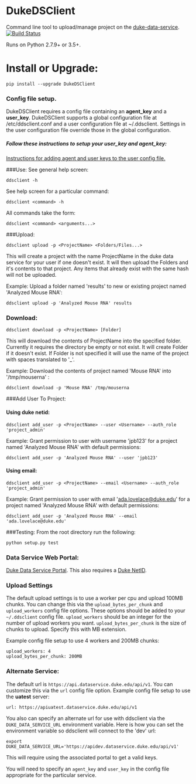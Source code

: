# DukeDSClient
Command line tool to upload/manage project on the [duke-data-service](https://github.com/Duke-Translational-Bioinformatics/duke-data-service).
[![Build Status](https://travis-ci.org/Duke-GCB/DukeDSClient.svg?branch=master)](https://travis-ci.org/Duke-GCB/DukeDSClient)

Runs on Python 2.7.9+ or 3.5+.

# Install or Upgrade:
```
pip install --upgrade DukeDSClient
```

### Config file setup.
DukeDSClient requires a config file containing an __agent_key__ and a __user_key__.
DukeDSClient supports a global configuration file at /etc/ddsclient.conf and a user configuration file at ~/.ddsclient.
Settings in the user configuration file override those in the global configuration.

#####  Follow these instructions to setup your __user_key__ and  __agent_key__:
[Instructions for adding agent and user keys to the user config file.](docs/GettingAgentAndUserKeys.md)


###Use:
See general help screen:
```
ddsclient -h
```
See help screen for a particular command:
```
ddsclient <command> -h
```

All commands take the form:
```
ddsclient <command> <arguments...>
```

###Upload:
```
ddsclient upload -p <ProjectName> <Folders/Files...>
```

This will create a project with the name ProjectName in the duke data service for your user if one doesn't exist.
It will then upload the Folders and it's contents to that project.
Any items that already exist with the same hash will not be uploaded.


Example: Upload a folder named 'results' to new or existing project named 'Analyzed Mouse RNA':
```
ddsclient upload -p 'Analyzed Mouse RNA' results
```

### Download:
```
ddsclient download -p <ProjectName> [Folder]
```
This will download the contents of ProjectName into the specified folder.
Currently it requires the directory be empty or not exist.
It will create Folder if it doesn't exist.
If Folder is not specified it will use the name of the project with spaces translated to '_'.

Example: Download the contents of project named 'Mouse RNA' into '/tmp/mouserna' :
```
ddsclient download -p 'Mouse RNA' /tmp/mouserna
```


###Add User To Project:
#### Using duke netid:
```
ddsclient add_user -p <ProjectName> --user <Username> --auth_role 'project_admin'
```
Example: Grant permission to user with username 'jpb123' for a project named 'Analyzed Mouse RNA' with default permissions:
```
ddsclient add_user -p 'Analyzed Mouse RNA' --user 'jpb123'
```

#### Using email:
```
ddsclient add_user -p <ProjectName> --email <Username> --auth_role 'project_admin'
```
Example: Grant permission to user with email 'ada.lovelace@duke.edu' for a project named 'Analyzed Mouse RNA' with default permissions:
```
ddsclient add_user -p 'Analyzed Mouse RNA' --email 'ada.lovelace@duke.edu'
```


###Testing:
From the root directory run the following:
```
python setup.py test
```

### Data Service Web Portal:
[Duke Data Service Portal](https://dataservice.duke.edu).
This also requires a [Duke NetID](https://oit.duke.edu/email-accounts/netid/).

### Upload Settings
The default upload settings is to use a worker per cpu and upload 100MB chunks.
You can change this via the `upload_bytes_per_chunk` and `upload_workers` config file options.
These options should be added to your `~/.ddsclient` config file.
`upload_workers` should be an integer for the number of upload workers you want.
`upload_bytes_per_chunk` is the size of chunks to upload. Specify this with MB extension.

Example config file setup to use 4 workers and 200MB chunks:
```
upload_workers: 4
upload_bytes_per_chunk: 200MB
```

### Alternate Service:
The default url is `https://api.dataservice.duke.edu/api/v1`.
You can customize this via the `url` config file option.
Example config file setup to use the __uatest__ server:
```
url: https://apiuatest.dataservice.duke.edu/api/v1
```

You also can specify an alternate url for use with ddsclient via the `DUKE_DATA_SERVICE_URL` environment variable.
Here is how you can set the environment variable so ddsclient will connect to the 'dev' url:
```
export DUKE_DATA_SERVICE_URL='https://apidev.dataservice.duke.edu/api/v1'
```
This will require using the associated portal to get a valid keys.

You will need to specify an `agent_key` and `user_key` in the config file appropriate for the particular service.



